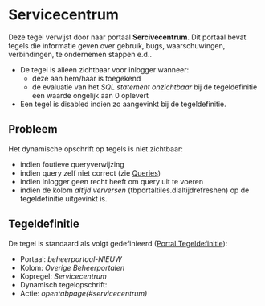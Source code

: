 # Servicecentrum

Deze tegel verwijst door naar portaal **Sercivecentrum**. Dit portaal bevat tegels die informatie geven over gebruik, bugs, waarschuwingen, verbindingen, te ondernemen stappen e.d..

- De tegel is alleen zichtbaar voor inlogger wanneer:
  - deze aan hem/haar is toegekend
  - de evaluatie van het *SQL statement onzichtbaar* bij de tegeldefinitie een waarde ongelijk aan 0 oplevert
- Een tegel is disabled indien zo aangevinkt bij de tegeldefinitie.

## Probleem

Het dynamische opschrift op tegels is niet zichtbaar:

- indien foutieve queryverwijzing
- indien query zelf niet correct (zie [Queries](/docs/instellen_inrichten/queries.md))
- indien inlogger geen recht heeft om query uit te voeren
- indien de kolom *altijd verversen* (tbportaltiles.dlaltijdrefreshen) op de tegeldefinitie uitgevinkt is.

## Tegeldefinitie

De tegel is standaard als volgt gedefinieerd ([Portal Tegeldefinitie](/docs/instellen_inrichten/portaldefinitie/portal_tegel.md)):

- Portaal: *beheerportaal-NIEUW*
- Kolom: *Overige Beheerportalen*
- Kopregel: *Servicecentrum*
- Dynamisch tegelopschrift:
- Actie: *opentabpage(#servicecentrum)*

